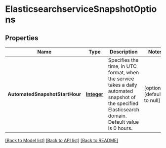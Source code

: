 # ElasticsearchserviceSnapshotOptions
## Properties

Name | Type | Description | Notes
------------ | ------------- | ------------- | -------------
**AutomatedSnapshotStartHour** | [**Integer**](integer.md) | Specifies the time, in UTC format, when the service takes a daily automated snapshot of the specified Elasticsearch domain. Default value is 0 hours. | [optional] [default to null]

[[Back to Model list]](../README.md#documentation-for-models) [[Back to API list]](../README.md#documentation-for-api-endpoints) [[Back to README]](../README.md)

